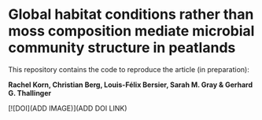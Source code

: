 # Global habitat conditions rather than moss composition mediate microbial community structure in peatlands

This repository contains the code to reproduce the article (in preparation):

**Rachel Korn, Christian Berg, Louis-Félix Bersier, Sarah M. Gray & Gerhard G. Thallinger**      


[![DOI](ADD IMAGE)](ADD DOI LINK)
